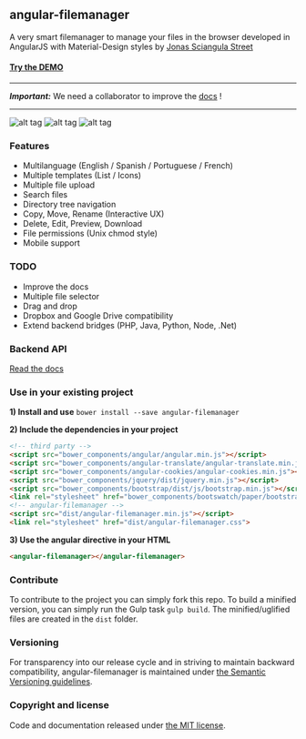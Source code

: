 ## angular-filemanager

A very smart filemanager to manage your files in the browser developed in AngularJS with Material-Design styles by [Jonas Sciangula Street](https://github.com/joni2back)

#### [Try the DEMO](http://zendelsolutions.com/zendel/projects/angular-filemanager)
---------

***Important:*** We need a collaborator to improve the [docs](API.md) !

---------
![alt tag](https://raw.githubusercontent.com/joni2back/angular-filemanager/master/screenshot1.png)
![alt tag](https://raw.githubusercontent.com/joni2back/angular-filemanager/master/screenshot2.png)
![alt tag](https://raw.githubusercontent.com/joni2back/angular-filemanager/master/screenshot3.png)

### Features
  - Multilanguage (English / Spanish / Portuguese / French)
  - Multiple templates (List / Icons)
  - Multiple file upload
  - Search files
  - Directory tree navigation
  - Copy, Move, Rename (Interactive UX)
  - Delete, Edit, Preview, Download
  - File permissions (Unix chmod style)
  - Mobile support

### TODO
  - Improve the docs
  - Multiple file selector
  - Drag and drop
  - Dropbox and Google Drive compatibility
  - Extend backend bridges (PHP, Java, Python, Node, .Net)

### Backend API
[Read the docs](API.md)

### Use in your existing project
**1) Install and use**
```bower install --save angular-filemanager```

**2) Include the dependencies in your project**
```html
<!-- third party -->
<script src="bower_components/angular/angular.min.js"></script>
<script src="bower_components/angular-translate/angular-translate.min.js"></script>
<script src="bower_components/angular-cookies/angular-cookies.min.js"></script>
<script src="bower_components/jquery/dist/jquery.min.js"></script>
<script src="bower_components/bootstrap/dist/js/bootstrap.min.js"></script>
<link rel="stylesheet" href="bower_components/bootswatch/paper/bootstrap.min.css" />
<!-- angular-filemanager -->
<script src="dist/angular-filemanager.min.js"></script>
<link rel="stylesheet" href="dist/angular-filemanager.css">
```

**3) Use the angular directive in your HTML**
```html
<angular-filemanager></angular-filemanager>
```

### Contribute
To contribute to the project you can simply fork this repo. To build a minified version, you can simply run the Gulp 
task `gulp build`. The minified/uglified files are created in the `dist` folder. 

### Versioning
For transparency into our release cycle and in striving to maintain backward compatibility, angular-filemanager is maintained under [the Semantic Versioning guidelines](http://semver.org/).

### Copyright and license
Code and documentation released under [the MIT license](https://github.com/joni2back/angular-filemanager/blob/master/LICENSE).
